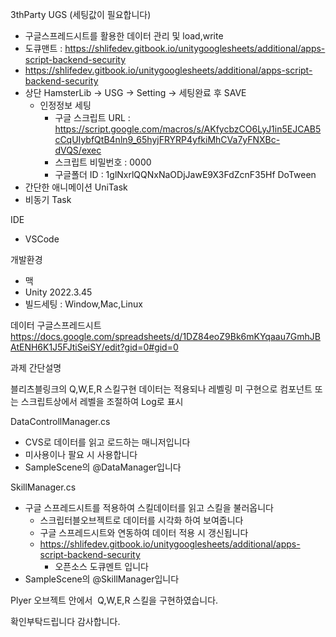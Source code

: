 
3thParty
UGS (세팅값이 필요합니다)
* 구글스프레드시트를 활용한 데이터 관리 및 load,write
* 도큐맨트 : https://shlifedev.gitbook.io/unitygooglesheets/additional/apps-script-backend-security
* https://shlifedev.gitbook.io/unitygooglesheets/additional/apps-script-backend-security
* 상단 HamsterLib ->  USG -> Setting -> 세팅완료 후 SAVE
    * 인정정보 세팅
        * 구글 스크립트 URL : https://script.google.com/macros/s/AKfycbzCO6LyJ1in5EJCAB5cCqUIybfQtB4nln9_65hyjFRYRP4yfkiMhCVa7yFNXBc-dVQS/exec
        * 스크립트 비밀번호 : 0000
        * 구글폴더 ID : 1glNxrlQQNxNaODjJawE9X3FdZcnF35Hf
DoTween 
* 간단한 애니메이션
UniTask
* 비동기 Task 

IDE
* VSCode

개발환경 
* 맥
* Unity 2022.3.45
* 빌드세팅 : Window,Mac,Linux


데이터 구글스프레드시트 
https://docs.google.com/spreadsheets/d/1DZ84eoZ9Bk6mKYqaau7GmhJBAtENH6K1J5FJtiSeiSY/edit?gid=0#gid=0


과제 간단설명 

블리츠블링크의 Q,W,E,R 스킬구현 
데이터는 적용되나 레벨링 미 구현으로 컴포넌트 또는 스크립트상에서 레벨을 조절하여 Log로 표시 


DataControllManager.cs 
- CVS로 데이터를 읽고 로드하는 매니저입니다 
- 미사용이나 팔요 시 사용합니다 
- SampleScene의 @DataManager입니다 


SkillManager.cs
- 구글 스프레드시트를 적용하여 스킬데이터를 읽고 스킬을 불러옵니다
    - 스크립터블오브젝트로 데이터를 시각화 하여 보여줍니다
    - 구글 스프레드시트와 연동하여 데이터 적용 시 갱신됩니다 
    - https://shlifedev.gitbook.io/unitygooglesheets/additional/apps-script-backend-security
        - 오픈소스 도큐멘트 입니다
- SampleScene의 @SkillManager입니다

Plyer 오브젝트 안에서  Q,W,E,R 스킬을 구현하였습니다.


확인부탁드립니다 
감사합니다.
